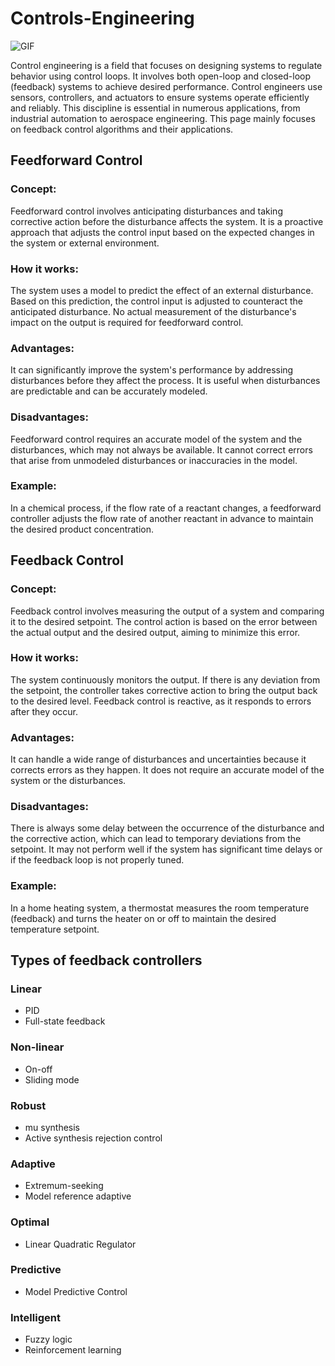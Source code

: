# Controls-Engineering

![GIF](https://github.com/tech-lover-1510/Controls-Engineering/assets/136898779/b9568d09-6dca-40a0-8f7c-f77667be8b9b)

Control engineering is a field that focuses on designing systems to regulate behavior using control loops. It involves both open-loop and closed-loop (feedback) systems to achieve desired performance. Control engineers use sensors, controllers, and actuators to ensure systems operate efficiently and reliably. This discipline is essential in numerous applications, from industrial automation to aerospace engineering. This page mainly focuses on feedback control algorithms and their applications.

## Feedforward Control

### Concept:
Feedforward control involves anticipating disturbances and taking corrective action before the disturbance affects the system. It is a proactive approach that adjusts the control input based on the expected changes in the system or external environment.

### How it works:
The system uses a model to predict the effect of an external disturbance. Based on this prediction, the control input is adjusted to counteract the anticipated disturbance. No actual measurement of the disturbance's impact on the output is required for feedforward control.

### Advantages:
It can significantly improve the system's performance by addressing disturbances before they affect the process. It is useful when disturbances are predictable and can be accurately modeled.

### Disadvantages:
Feedforward control requires an accurate model of the system and the disturbances, which may not always be available. It cannot correct errors that arise from unmodeled disturbances or inaccuracies in the model.

### Example:
In a chemical process, if the flow rate of a reactant changes, a feedforward controller adjusts the flow rate of another reactant in advance to maintain the desired product concentration.

## Feedback Control

### Concept:
Feedback control involves measuring the output of a system and comparing it to the desired setpoint. The control action is based on the error between the actual output and the desired output, aiming to minimize this error.

### How it works:
The system continuously monitors the output. If there is any deviation from the setpoint, the controller takes corrective action to bring the output back to the desired level. Feedback control is reactive, as it responds to errors after they occur.

### Advantages:
It can handle a wide range of disturbances and uncertainties because it corrects errors as they happen. It does not require an accurate model of the system or the disturbances.

### Disadvantages:
There is always some delay between the occurrence of the disturbance and the corrective action, which can lead to temporary deviations from the setpoint. It may not perform well if the system has significant time delays or if the feedback loop is not properly tuned.

### Example:
In a home heating system, a thermostat measures the room temperature (feedback) and turns the heater on or off to maintain the desired temperature setpoint.

## Types of feedback controllers
### Linear
- PID
- Full-state feedback
  
### Non-linear
- On-off
- Sliding mode
  
### Robust
- mu synthesis
- Active synthesis rejection control
  
### Adaptive 
- Extremum-seeking
- Model reference adaptive
  
### Optimal
- Linear Quadratic Regulator
  
### Predictive
- Model Predictive Control
  
### Intelligent
- Fuzzy logic
- Reinforcement learning
